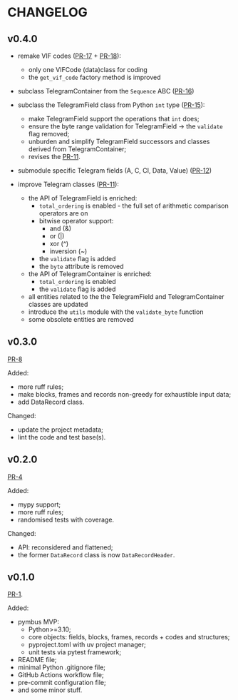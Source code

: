 # CHANGELOG

## v0.4.0

- remake VIF codes ([PR-17](https://github.com/stankudrow/pymbus/pull/17) + [PR-18](https://github.com/stankudrow/pymbus/pull/18)):
  - only one VIFCode (data)class for coding
  - the `get_vif_code` factory method is improved

- subclass TelegramContainer from the `Sequence` ABC ([PR-16](https://github.com/stankudrow/pymbus/pull/16))

- subclass the TelegramField class from Python `int` type ([PR-15](https://github.com/stankudrow/pymbus/pull/15)):
  - make TelegramField support the operations that `int` does;
  - ensure the byte range validation for TelegramField -> the `validate` flag removed;
  - unburden and simplify TelegramField successors and classes derived from TelegramContainer;
  - revises the [PR-11](https://github.com/stankudrow/pymbus/pull/11).

- submodule specific Telegram fields (A, C, CI, Data, Value) ([PR-12](https://github.com/stankudrow/pymbus/pull/12))

- improve Telegram classes ([PR-11](https://github.com/stankudrow/pymbus/pull/11)):
  - the API of TelegramField is enriched:
    - `total_ordering` is enabled - the full set of arithmetic comparison operators are on
    - bitwise operator support:
      - and (&)
      - or (|)
      - xor (^)
      - inversion (~)
    - the `validate` flag is added
    - the `byte` attribute is removed
  - the API of TelegramContainer is enriched:
    - `total_ordering` is enabled
    - the `validate` flag is added
  - all entities related to the the TelegramField and TelegramContainer classes are updated
  - introduce the `utils` module with the `validate_byte` function
  - some obsolete entities are removed

## v0.3.0

[PR-8](https://github.com/stankudrow/pymbus/pull/8)

Added:

- more ruff rules;
- make blocks, frames and records non-greedy for exhaustible input data;
- add DataRecord class.

Changed:

- update the project metadata;
- lint the code and test base(s).

## v0.2.0

[PR-4](https://github.com/stankudrow/pymbus/pull/4)

Added:

- mypy support;
- more ruff rules;
- randomised tests with coverage.

Changed:

- API: reconsidered and flattened;
- the former `DataRecord` class is now `DataRecordHeader`.

## v0.1.0

[PR-1](https://github.com/stankudrow/pymbus/pull/1).

Added:

- pymbus MVP:
  - Python>=3.10;
  - core objects: fields, blocks, frames, records + codes and structures;
  - pyproject.toml with uv project manager;
  - unit tests via pytest framework;
- README file;
- minimal Python .gitignore file;
- GitHub Actions workflow file;
- pre-commit configuration file;
- and some minor stuff.
